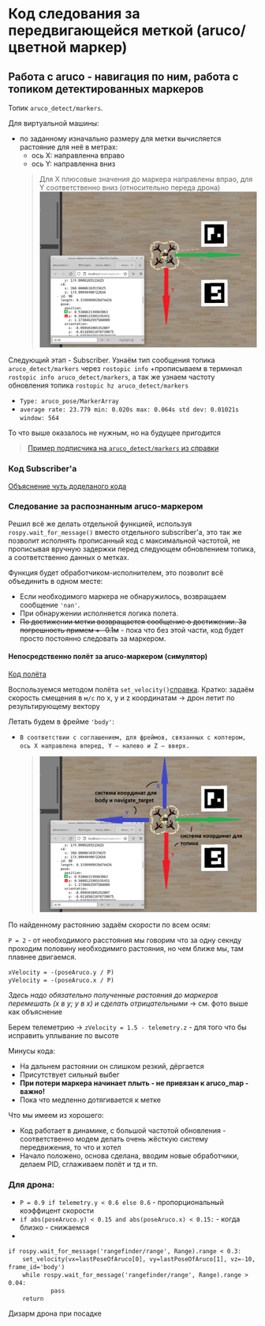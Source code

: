 # Код следования за передвигающейся меткой (aruco/цветной маркер)

## Работа с aruco - навигация по ним, работа с топиком детектированных маркеров

Топик `aruco_detect/markers`.

Для виртуальной машины:
+ по заданному изначально размеру для метки вычисляется растояние для неё в метрах:
  + ось X: направленна вправо
  + ось Y: направленна вниз
  > Для X плюсовые значения до маркера направлены впрао, для Y соответственно вниз (относительно переда дрона)
  ![наглядно](/_img/напраление_маркеров_топик.png)
  
Следующий этап - Subscriber.
Узнаём тип сообщения топика `aruco_detect/markers` через `rostopic info`
+прописываем в терминал `rostopic info aruco_detect/markers`, а так же узнаем частоту обновления топика `rostopic hz aruco_detect/markers`
  + `Type: aruco_pose/MarkerArray`
  + `average rate: 23.779
	min: 0.020s max: 0.064s std dev: 0.01021s window: 564`

То что выше оказалось не нужным, но на будущее пригодится
> [Пример подписчика на `aruco_detect/markers` из справки](https://clover.coex.tech/ru/aruco_marker.html#работа-с-результатом-распознавания-из-python)

### Код Subscriber'a
[Объяснение чуть доделаного кода](subscriber.md)



### Следование за распознанным aruco-маркером
Решил всё же делать отдельной функцией, используя `rospy.wait_for_message()` вместо отдельного subscriber'a, это так же позволит исполнять прописанный код с максимальной частотой, не прописывая вручную задержки перед следующем обновлением топика, а соответственно данных о метках.

Функция будет обработчиком-исполнителем, это позволит всё объединить в одном месте:
+ Если необходимого маркера не обнаружилось, возвращаем сообщение `'nan'`.
+ При обнаружении исполняется логика полета.
+ ~~По достижении метки возвращается сообщение о достижении. За погрешность примем +- 0.1м~~ - пока что без этой части, код будет просто постоянно следовать за маркером.

#### Непосредственно полёт за aruco-маркером (симулятор)
[Код полёта](flyToAruco_withVelocity.py)

Воспользуемся методом полёта `set_velocity()`[справка](https://clover.coex.tech/ru/simple_offboard.html#setvelocity). Кратко: задаём скорость смещения в `м/с` по x, y и z координатам -> дрон летит по результирующему вектору

Летать будем в фрейме `'body'`:
+ `В соответствии с соглашением, для фреймов, связанных с коптером, ось X направлена вперед, Y – налево и Z – вверх.`

  > ![фото](/_img/системы_координат_фреймыСвязаныеСДроном.png)


По найденному растоянию задаём скорости по всем осям:

`P = 2` - от необходимого расстояния мы говорим что за одну секнду проходим половину необходимиго растояния, но чем ближе мы, там плавнее двигаемся.
```
xVelocity = -(poseAruco.y / P)
yVelocity = -(poseAruco.x / P)
```
  
  _Здесь надо обязательно полученные растояния до маркеров перемешать (x в y; y в x) и сделать отрицательными_ -> см. фото выше как объяснение
  
  Берем телеметрию -> `zVelocity = 1.5 - telemetry.z` - для того что бы исправить уплывание по высоте



Минусы кода:
+ На дальнем растоянии он слишком резкий, дёргается
+ Присутствует сильный выбег
+ __При потери маркера начинает плыть - не привязан к aruco_map - важно!__
+ Пока что медленно дотягивается к метке

Что мы имеем из хорошего:
+ Код работает в динамике, с большой частотой обновления - соответственно модем делать очень жёсткую систему передвижения, то что и хотел
+ Начало положено, основа сделана, вводим новые обработчики, делаем PID, сглаживаем полёт и тд и тп.


### Для дрона:

+ `P = 0.9 if telemetry.y < 0.6 else 0.6` - пропорциональный коэффицент скорости
+ `if abs(poseAruco.y) < 0.15 and abs(poseAruco.x) < 0.15:` - когда близко - снижаемся
+ 
```
if rospy.wait_for_message('rangefinder/range', Range).range < 0.3:
	set_velocity(vx=lastPoseOfAruco[0], vy=lastPoseOfAruco[1], vz=-10, frame_id='body')
	while rospy.wait_for_message('rangefinder/range', Range).range > 0.04:
    		pass
	return
```
Дизарм дрона при посадке
